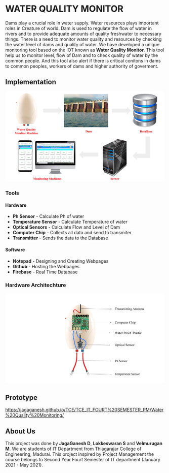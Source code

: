 # WATER QUALITY MONITOR
Dams play a crucial role in water supply. Water resources plays important roles in Creature of world. Dam is used to regulate the flow of water in rivers and to provide adequate amounts of quality freshwater to necessary things. There is a need to monitor water quality and resources by checking the water level of dams and quality of water. We have developed a unique monitoring tool based on the IOT known as <b>Water Quality Monitor.</b> This tool help us to monitor level, flow of Dam and to check quality of water by the common people. And this tool also alert if there is critical conitons in dams to common peoples, workers of dams and higher authority of goverment.
## Implementation
<p align="center"><img src="Photos/DJ_PM_Project_Implementation.png"></p>

### Tools
#### Hardware
<ul>
  <li><b>Ph Sensor</b> - Calculate Ph of water</li>
  <li><b>Temperature Sensor</b> - Calculate Temperature of water</li>
  <li><b>Optical Sensors</b> - Calculate Flow and Level of Dam</li>
  <li><b>Computer Chip</b> - Collects all data and send to transmiter</li>
  <li><b>Transmitter</b> - Sends the data to the Database</li>
</ul>

#### Software
<ul>
  <li><b>Notepad</b> - Designing and Creating Webpages</li>
  <li><b>Github</b> - Hosting the Webpages</li>
  <li><b>Firebase</b> - Real Time Database</li>
</ul>

### Hardware Architechture
<p align="center"><img src="Photos/DJ_PM_Project_hardware.png"></p>

## Prototype
https://jagaganesh.github.io/TCE/TCE_IT_FOURT%20SEMESTER_PM/Water%20Quality%20Monitoring/

## About Us
This project was done by <b>JagaGanesh D</b>, <b>Lokkeswaran S</b> and <b>Velmurugan M</b>. We are students of IT Department from Thiagarajar College of Engineering, Madurai. This project inspired by Project Management the course belongs to Second Year Fourt Semester of IT department (January 2021 - May 2021).

